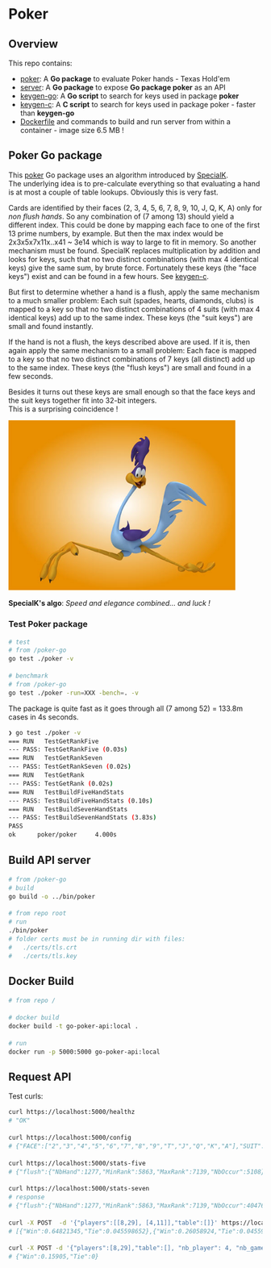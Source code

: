 # Poker

## Overview

This repo contains:

- [poker](./poker): A **Go package** to evaluate Poker hands - Texas Hold'em
- [server](./server): A **Go package** to expose **Go package poker** as an API
- [keygen-go](./keygen-go): A **Go script** to search for keys used in package **poker**
- [keygen-c](./keygen-c): A **C script** to search for keys used in package poker - faster than **keygen-go**
- [Dockerfile](./Dockerfile) and commands to build and run server from within a container - image size 6.5 MB !

## Poker Go package

This [poker](./poker) Go package uses an algorithm introduced by [SpecialK](https://github.com/kennethshackleton/SKPokerEval).  
The underlying idea is to pre-calculate everything so that evaluating a hand is at most a couple of table lookups. Obviously this is very fast.

Cards are identified by their faces (2, 3, 4, 5, 6, 7, 8, 9, 10, J, Q, K, A) only for _non flush hands_. So any combination of (7 among 13) should yield a different index. This could be done by mapping each face to one of the first 13 prime numbers, by example. But then the max index would be 2x3x5x7x11x..x41 ~ 3e14 which is way to large to fit in memory. So another mechanism must be found. SpecialK replaces multiplication by addition and looks for keys, such that no two distinct combinations (with max 4 identical keys) give the same sum, by brute force. Fortunately these keys (the "face keys") exist and can be found in a few hours. See [keygen-c](./keygen-c).

But first to determine whether a hand is a flush, apply the same mechanism to a much smaller problem: Each suit (spades, hearts, diamonds, clubs) is mapped to a key so that no two distinct combinations of 4 suits (with max 4 identical keys) add up to the same index. These keys (the "suit keys") are small and found instantly.

If the hand is not a flush, the keys described above are used. If it is, then again apply the same mechanism to a small problem: Each face is mapped to a key so that no two distinct combinations of 7 keys (all distinct) add up to the same index. These keys (the "flush keys") are small and found in a few seconds.

Besides it turns out these keys are small enough so that the face keys and the suit keys together fit into 32-bit integers.  
This is a surprising coincidence !

<img src="./img/roadrunner.jpeg" width="450" />

**SpecialK's algo**: _Speed and elegance combined... and luck !_

### Test Poker package

```bash
# test
# from /poker-go
go test ./poker -v

# benchmark
# from /poker-go
go test ./poker -run=XXX -bench=. -v
```

The package is quite fast as it goes through all (7 among 52) = 133.8m cases in 4s seconds.

```bash
❯ go test ./poker -v
=== RUN   TestGetRankFive
--- PASS: TestGetRankFive (0.03s)
=== RUN   TestGetRankSeven
--- PASS: TestGetRankSeven (0.02s)
=== RUN   TestGetRank
--- PASS: TestGetRank (0.02s)
=== RUN   TestBuildFiveHandStats
--- PASS: TestBuildFiveHandStats (0.10s)
=== RUN   TestBuildSevenHandStats
--- PASS: TestBuildSevenHandStats (3.83s)
PASS
ok      poker/poker     4.000s
```

## Build API server

```bash
# from /poker-go
# build
go build -o ../bin/poker

# from repo root
# run
./bin/poker
# folder certs must be in running dir with files:
#   ./certs/tls.crt
#   ./certs/tls.key
```

## Docker Build

```bash
# from repo /

# docker build
docker build -t go-poker-api:local .

# run
docker run -p 5000:5000 go-poker-api:local
```

## Request API

Test curls:

```bash
curl https://localhost:5000/healthz
# "OK"

curl https://localhost:5000/config
# {"FACE":["2","3","4","5","6","7","8","9","T","J","Q","K","A"],"SUIT":["C","D","H","S"],"CARD_NO":{"2C":0,"2D":1,"2H":2,"2S":3,"3C":4,"3D":5,"3H":6,"3S":7,"4C":8,"4D":9,"4H":10,"4S":11,"5C":12,"5D":13,"5H":14,"5S":15,"6C":16,"6D":17,"6H":18,"6S":19,"7C":20,"7D":21,"7H":22,"7S":23,"8C":24,"8D":25,"8H":26,"8S":27,"9C":28,"9D":29,"9H":30,"9S":31,"AC":48,"AD":49,"AH":50,"AS":51,"JC":36,"JD":37,"JH":38,"JS":39,"KC":44,"KD":45,"KH":46,"KS":47,"QC":40,"QD":41,"QH":42,"QS":43,"TC":32,"TD":33,"TH":34,"TS":35},"CARD_SY":{"0":"2C","1":"2D","10":"4H","11":"4S","12":"5C","13":"5D","14":"5H","15":"5S","16":"6C","17":"6D","18":"6H","19":"6S","2":"2H","20":"7C","21":"7D","22":"7H","23":"7S","24":"8C","25":"8D","26":"8H","27":"8S","28":"9C","29":"9D","3":"2S","30":"9H","31":"9S","32":"TC","33":"TD","34":"TH","35":"TS","36":"JC","37":"JD","38":"JH","39":"JS","4":"3C","40":"QC","41":"QD","42":"QH","43":"QS","44":"KC","45":"KD","46":"KH","47":"KS","48":"AC","49":"AD","5":"3D","50":"AH","51":"AS","6":"3H","7":"3S","8":"4C","9":"4D"}}

curl https://localhost:5000/stats-five
# {"flush":{"NbHand":1277,"MinRank":5863,"MaxRank":7139,"NbOccur":5108},"four-of-a-kind":{"NbHand":156,"MinRank":7296,"MaxRank":7451,"NbOccur":624},"full-house":{"NbHand":156,"MinRank":7140,"MaxRank":7295,"NbOccur":3744},"high-card":{"NbHand":1277,"MinRank":0,"MaxRank":1276,"NbOccur":1302540},"one-pair":{"NbHand":2860,"MinRank":1277,"MaxRank":4136,"NbOccur":1098240},"straight":{"NbHand":10,"MinRank":5853,"MaxRank":5862,"NbOccur":10200},"straight-flush":{"NbHand":10,"MinRank":7452,"MaxRank":7461,"NbOccur":40},"three-of-a-kind":{"NbHand":858,"MinRank":4995,"MaxRank":5852,"NbOccur":54912},"two-pairs":{"NbHand":858,"MinRank":4137,"MaxRank":4994,"NbOccur":123552}}

curl https://localhost:5000/stats-seven
# response
# {"flush":{"NbHand":1277,"MinRank":5863,"MaxRank":7139,"NbOccur":4047644},"four-of-a-kind":{"NbHand":156,"MinRank":7296,"MaxRank":7451,"NbOccur":224848},"full-house":{"NbHand":156,"MinRank":7140,"MaxRank":7295,"NbOccur":3473184},"high-card":{"NbHand":407,"MinRank":48,"MaxRank":1276,"NbOccur":23294460},"one-pair":{"NbHand":1470,"MinRank":1295,"MaxRank":4136,"NbOccur":58627800},"straight":{"NbHand":10,"MinRank":5853,"MaxRank":5862,"NbOccur":6180020},"straight-flush":{"NbHand":10,"MinRank":7452,"MaxRank":7461,"NbOccur":41584},"three-of-a-kind":{"NbHand":575,"MinRank":5003,"MaxRank":5852,"NbOccur":6461620},"two-pairs":{"NbHand":763,"MinRank":4140,"MaxRank":4994,"NbOccur":31433400}}

curl -X POST  -d '{"players":[[8,29], [4,11]],"table":[]}' https://localhost:5000/calc
# [{"Win":0.64821345,"Tie":0.045598652},{"Win":0.26058924,"Tie":0.045598652}]

curl -X POST -d '{"players":[8,29],"table":[], "nb_player": 4, "nb_game": 100000}' https://localhost:5000/calc-mc
# {"Win":0.15905,"Tie":0}
```
